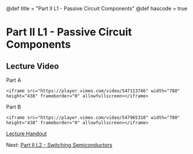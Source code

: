 @def title = "Part II L1 - Passive Circuit Components"
@def hascode = true

# Part II L1 - Passive Circuit Components
## Lecture Video
Part A
~~~
<iframe src="https://player.vimeo.com/video/547113746" width="780" height="438" frameborder="0" allowfullscreen></iframe>
~~~

Part B
~~~
<iframe src="https://player.vimeo.com/video/547965310" width="780" height="438" frameborder="0" allowfullscreen></iframe>
~~~

[Lecture Handout](/part_ii/ME319_-_Mechatronics_-_Part_II_Lecture_1_Passive_Circuit_Components.pdf)

Next: [Part II L2 - Switching Semiconductors](/part_ii/lecture2/)  
